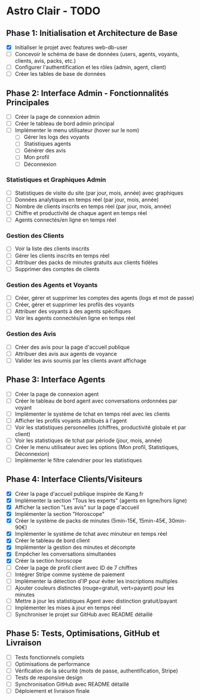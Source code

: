 # Astro Clair - TODO

## Phase 1: Initialisation et Architecture de Base
- [x] Initialiser le projet avec features web-db-user
- [ ] Concevoir le schéma de base de données (users, agents, voyants, clients, avis, packs, etc.)
- [ ] Configurer l'authentification et les rôles (admin, agent, client)
- [ ] Créer les tables de base de données

## Phase 2: Interface Admin - Fonctionnalités Principales
- [ ] Créer la page de connexion admin
- [ ] Créer le tableau de bord admin principal
- [ ] Implémenter le menu utilisateur (hover sur le nom)
  - [ ] Gérer les logs des voyants
  - [ ] Statistiques agents
  - [ ] Générer des avis
  - [ ] Mon profil
  - [ ] Déconnexion

### Statistiques et Graphiques Admin
- [ ] Statistiques de visite du site (par jour, mois, année) avec graphiques
- [ ] Données analytiques en temps réel (par jour, mois, année)
- [ ] Nombre de clients inscrits en temps réel (par jour, mois, année)
- [ ] Chiffre et productivité de chaque agent en temps réel
- [ ] Agents connectés/en ligne en temps réel

### Gestion des Clients
- [ ] Voir la liste des clients inscrits
- [ ] Gérer les clients inscrits en temps réel
- [ ] Attribuer des packs de minutes gratuits aux clients fidèles
- [ ] Supprimer des comptes de clients

### Gestion des Agents et Voyants
- [ ] Créer, gérer et supprimer les comptes des agents (logs et mot de passe)
- [ ] Créer, gérer et supprimer les profils des voyants
- [ ] Attribuer des voyants à des agents spécifiques
- [ ] Voir les agents connectés/en ligne en temps réel

### Gestion des Avis
- [ ] Créer des avis pour la page d'accueil publique
- [ ] Attribuer des avis aux agents de voyance
- [ ] Valider les avis soumis par les clients avant affichage

## Phase 3: Interface Agents
- [ ] Créer la page de connexion agent
- [ ] Créer le tableau de bord agent avec conversations ordonnées par voyant
- [ ] Implémenter le système de tchat en temps réel avec les clients
- [ ] Afficher les profils voyants attribués à l'agent
- [ ] Voir les statistiques personnelles (chiffres, productivité globale et par client)
- [ ] Voir les statistiques de tchat par période (jour, mois, année)
- [ ] Créer le menu utilisateur avec les options (Mon profil, Statistiques, Déconnexion)
- [ ] Implémenter le filtre calendrier pour les statistiques

## Phase 4: Interface Clients/Visiteurs
- [x] Créer la page d'accueil publique inspirée de Kang.fr
- [x] Implémenter la section "Tous les experts" (agents en ligne/hors ligne)
- [x] Afficher la section "Les avis" sur la page d'accueil
- [x] Implémenter la section "Horoscope"
- [x] Créer le système de packs de minutes (5min-15€, 15min-45€, 30min-90€)
- [x] Implémenter le système de tchat avec minuteur en temps réel
- [x] Créer le tableau de bord client
- [x] Implémenter la gestion des minutes et décompte
- [x] Empêcher les conversations simultanées
- [x] Créer la section horoscope
- [ ] Créer la page de profil client avec ID de 7 chiffres
- [ ] Intégrer Stripe comme système de paiement
- [ ] Implémenter la détection d'IP pour éviter les inscriptions multiples
- [ ] Ajouter couleurs distinctes (rouge=gratuit, vert=payant) pour les minutes
- [ ] Mettre à jour les statistiques Agent avec distinction gratuit/payant
- [ ] Implémenter les mises à jour en temps réel
- [ ] Synchroniser le projet sur GitHub avec README détaillé

## Phase 5: Tests, Optimisations, GitHub et Livraison
- [ ] Tests fonctionnels complets
- [ ] Optimisations de performance
- [ ] Vérification de la sécurité (mots de passe, authentification, Stripe)
- [ ] Tests de responsive design
- [ ] Synchronisation GitHub avec README détaillé
- [ ] Déploiement et livraison finale
